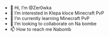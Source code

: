 - 👋 Hi, I’m @Zer0wka
- 👀 I’m interested in Klepa kloce Minecraft PvP
- 🌱 I’m currently learning Minecraft PvP
- 💞️ I’m looking to collaborate on Na bombe
- 📫 How to reach me Nabomb

<!---
Zer0wka/Zer0wka is a ✨ special ✨ repository because its `README.md` (this file) appears on your GitHub profile.
You can click the Preview link to take a look at your changes.
--->
